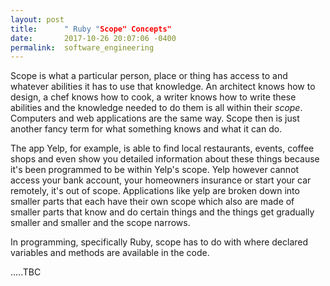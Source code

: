 ```yaml
---
layout: post
title:      " Ruby "Scope" Concepts"
date:       2017-10-26 20:07:06 -0400
permalink:  software_engineering
---
```




Scope is what a particular person, place or thing has access to and whatever abilities it has to use that knowledge.  An architect knows how to design, a chef knows how to cook, a writer knows how to write these abilities and the knowledge needed to do them is all within their *scope*.   Computers and web applications are the same way.      Scope then is just another fancy term for what something knows and what it can do.   

The app Yelp, for example, is able to find local restaurants, events, coffee shops and even show you detailed information about these things because it's been programmed to be within Yelp's scope.  Yelp however cannot access your bank account, your homeowners insurance or start your car remotely, it's out of scope.  Applications like yelp are broken down into smaller parts that each have their own scope which also are made of smaller parts that know and do certain things and the things get gradually smaller and smaller and the scope narrows.

In programming, specifically Ruby, scope has to do with where declared variables and methods are available in the code.

.....TBC


